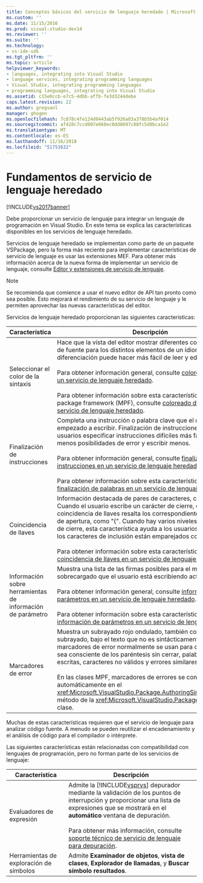 ```yaml
---
title: Conceptos básicos del servicio de lenguaje heredado | Microsoft Docs
ms.custom: ''
ms.date: 11/15/2016
ms.prod: visual-studio-dev14
ms.reviewer: ''
ms.suite: ''
ms.technology:
- vs-ide-sdk
ms.tgt_pltfrm: ''
ms.topic: article
helpviewer_keywords:
- languages, integrating into Visual Studio
- language services, integrating programming languages
- Visual Studio, integrating programming languages
- programming languages, integrating into Visual Studio
ms.assetid: c15e0ccb-e7c5-4dbb-affb-fe3d3244debe
caps.latest.revision: 22
ms.author: gregvanl
manager: ghogen
ms.openlocfilehash: 7c878c4fe124d0443ab5f926a03a378b5b4af014
ms.sourcegitcommit: af428c7ccd007e668ec0dd8697c88fc5d8bca1e2
ms.translationtype: MT
ms.contentlocale: es-ES
ms.lasthandoff: 11/16/2018
ms.locfileid: "51753632"
---
```

# <a name="legacy-language-service-essentials"></a>Fundamentos de servicio de lenguaje heredado
[!INCLUDE[vs2017banner](../../includes/vs2017banner.md)]

Debe proporcionar un servicio de lenguaje para integrar un lenguaje de programación en Visual Studio. En este tema se explica las características disponibles en los servicios de lenguaje heredado.  
  
 Servicios de lenguaje heredado se implementan como parte de un paquete VSPackage, pero la forma más reciente para implementar características de servicio de lenguaje es usar las extensiones MEF. Para obtener más información acerca de la nueva forma de implementar un servicio de lenguaje, consulte [Editor y extensiones de servicio de lenguaje](../../extensibility/editor-and-language-service-extensions.md).  
  
> [!NOTE]
>  Se recomienda que comience a usar el nuevo editor de API tan pronto como sea posible. Esto mejorará el rendimiento de su servicio de lenguaje y le permiten aprovechar las nuevas características del editor.  
  
 Servicios de lenguaje heredado proporcionan las siguientes características:  
  
|Característica|Descripción|  
|-------------|-----------------|  
|Seleccionar el color de la sintaxis|Hace que la vista del editor mostrar diferentes colores y estilos de fuente para los distintos elementos de un idioma. Esta diferenciación puede hacer más fácil de leer y editar archivos.<br /><br /> Para obtener información general, consulte [colores de sintaxis en un servicio de lenguaje heredado](../../extensibility/internals/syntax-coloring-in-a-legacy-language-service.md).<br /><br /> Para obtener información sobre esta característica en managed package framework (MPF), consulte [coloreado de sintaxis en un servicio de lenguaje heredado](../../extensibility/internals/syntax-colorizing-in-a-legacy-language-service.md).|  
|Finalización de instrucciones|Completa una instrucción o palabra clave que el usuario ha empezado a escribir. Finalización de instrucciones ayuda a los usuarios especificar instrucciones difíciles más fácilmente, con menos posibilidades de error y escribir menos.<br /><br /> Para obtener información general, consulte [finalización de instrucciones en un servicio de lenguaje heredado](../../extensibility/internals/statement-completion-in-a-legacy-language-service.md).<br /><br /> Para obtener información sobre esta característica en MPF, vea [finalización de palabras en un servicio de lenguaje heredado](../../extensibility/internals/word-completion-in-a-legacy-language-service.md).|  
|Coincidencia de llaves|Información destacada de pares de caracteres, como las llaves. Cuando el usuario escribe un carácter de cierre, como "}", coincidencia de llaves resalta los correspondientes caracteres, de apertura, como "{". Cuando hay varios niveles de caracteres de cierre, esta característica ayuda a los usuarios confirmar que los caracteres de inclusión están emparejados correctamente.<br /><br /> Para obtener información sobre esta característica en MPF, vea [coincidencia de llaves en un servicio de lenguaje heredado](../../extensibility/internals/brace-matching-in-a-legacy-language-service.md).|  
|Información sobre herramientas de información de parámetro|Muestra una lista de las firmas posibles para el método sobrecargado que el usuario está escribiendo actualmente.<br /><br /> Para obtener información general, consulte [información de parámetros en un servicio de lenguaje heredado](../../extensibility/internals/parameter-info-in-a-legacy-language-service1.md).<br /><br /> Para obtener información sobre esta característica en MPF, vea [información de parámetros en un servicio de lenguaje heredado](../../extensibility/internals/parameter-info-in-a-legacy-language-service2.md).|  
|Marcadores de error|Muestra un subrayado rojo ondulado, también conocido como un subrayado, bajo el texto que no es sintácticamente correcto. Los marcadores de error normalmente se usan para que los usuarios sea consciente de los paréntesis sin cerrar, palabras clave mal escritas, caracteres no válidos y errores similares.<br /><br /> En las clases MPF, marcadores de errores se controlan automáticamente en el <xref:Microsoft.VisualStudio.Package.AuthoringSink.AddError%2A> método de la <xref:Microsoft.VisualStudio.Package.AuthoringSink> clase.|  
  
 Muchas de estas características requieren que el servicio de lenguaje para analizar código fuente. A menudo se pueden reutilizar el encadenamiento y el análisis de código para el compilador o intérprete.  
  
 Las siguientes características están relacionadas con compatibilidad con lenguajes de programación, pero no forman parte de los servicios de lenguaje:  
  
|Característica|Descripción|  
|-------------|-----------------|  
|Evaluadores de expresión|Admite la [!INCLUDE[vsprvs](../../includes/vsprvs-md.md)] depurador mediante la validación de los puntos de interrupción y proporcionar una lista de expresiones que se mostrará en el **automático** ventana de depuración.<br /><br /> Para obtener más información, consulte [soporte técnico de servicio de lenguaje para depuración](../../extensibility/internals/language-service-support-for-debugging.md).|  
|Herramientas de exploración de símbolos|Admite **Examinador de objetos**, **vista de clases**, **Explorador de llamadas**, y **Buscar símbolo resultados**.|

